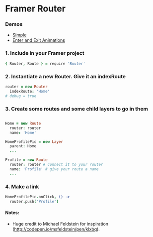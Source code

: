 # Framer Router

### Demos
 - [Simple](http://share.framerjs.com/atwfebiny4ls/)
 - [Enter and Exit Animations](http://share.framerjs.com/zquynaxhsdqg/)


### 1. Include in your Framer project
```coffeescript
{ Router, Route } = require 'Router'
```
### 2. Instantiate a new Router. Give it an indexRoute

```coffeescript
router = new Router
  indexRoute: 'Home'
# debug = true
```

### 3. Create some routes and some child layers to go in them

```coffeescript

Home = new Route
  router: router
  name: 'Home'

HomeProfilePic = new Layer
  parent: Home
  ...

Profile = new Route
  router: router # connect it to your router
  name: 'Profile' # give your route a name
  ...

```
### 4. Make a link

```coffeescript
HomeProfilePic.onClick, () ->
  router.push('Profile')
```

#### Notes:
  - Huge credit to Michael Feldstein for inspiration (http://codepen.io/msfeldstein/pen/klxbq).
